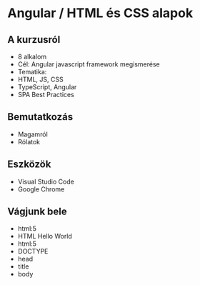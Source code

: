 # Angular / HTML és CSS alapok

## A kurzusról
- 8 alkalom
- Cél: Angular javascript framework megismerése
- Tematika:
- HTML, JS, CSS
- TypeScript, Angular
- SPA Best Practices

## Bemutatkozás
  
  - Magamról
  - Rólatok
  
## Eszközök
  - Visual Studio Code
  - Google Chrome
  
## Vágjunk bele
  - html:5
  - HTML Hello World
  - html:5
- DOCTYPE
- head
- title
- body
    
    
